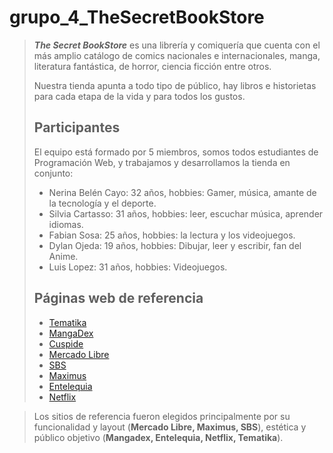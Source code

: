 # grupo_4_TheSecretBookStore

> **_The Secret BookStore_** es una librería y comiquería que cuenta con el más amplio catálogo de comics 
> nacionales e internacionales, manga, literatura 
> fantástica, de horror, ciencia ficción entre otros.
>
> Nuestra tienda apunta a todo tipo de público, hay libros e historietas para cada etapa de la vida y para todos los gustos.
>
> ## **Participantes**
> El equipo está formado por 5 miembros, somos todos estudiantes de Programación Web, y trabajamos y desarrollamos la tienda en conjunto:
> - Nerina Belén Cayo: 32 años, hobbies: Gamer, música, amante de la tecnología y el deporte.
> - Silvia Cartasso: 31 años, hobbies: leer, escuchar música, aprender idiomas.
> - Fabian Sosa: 25 años, hobbies: la lectura y los videojuegos.
> - Dylan Ojeda: 19 años, hobbies: Dibujar, leer y escribir, fan del Anime.
> - Luis Lopez: 31 años, hobbies: Videojuegos.
>
> ## **Páginas web de referencia**
> 
> - [Tematika](https://www.tematika.com)
> - [MangaDex](https://www.mangadex.org)
> - [Cuspide](https://www.cuspide.com)
> - [Mercado Libre](https://www.mercadolibre.com.ar)
> - [SBS](https://www.sbs.com.ar)
> - [Maximus](https://www.maximus.com.ar)
> - [Entelequia](https://www.entelequia.com.ar)
> - [Netflix](https://www.netflix.com)

>Los sitios de referencia fueron elegidos principalmente
>por su funcionalidad y layout (**Mercado Libre, Maximus, SBS**), estética y público objetivo (**Mangadex, Entelequia, Netflix, Tematika**).
